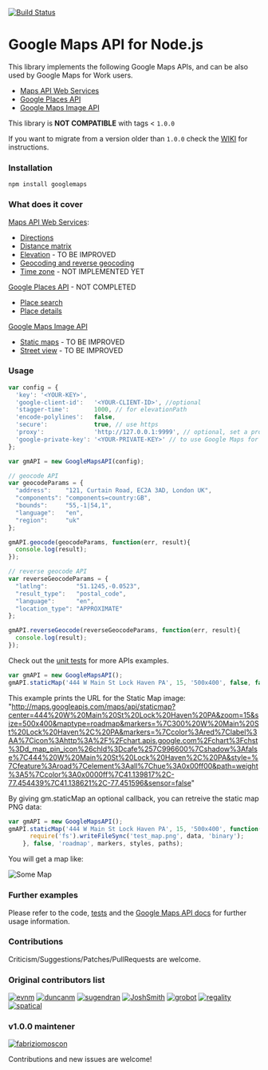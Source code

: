 [![Build Status](https://travis-ci.org/moshen/node-googlemaps.svg)](https://travis-ci.org/moshen/node-googlemaps)

# Google Maps API for Node.js

This library implements the following Google Maps APIs, and can be also used by Google Maps for Work users.

* [Maps API Web Services](https://developers.google.com/maps/documentation/webservices/)
* [Google Places API](https://developers.google.com/places/)
* [Google Maps Image API](https://developers.google.com/maps/documentation/imageapis/)

This library is **NOT COMPATIBLE** with tags < `1.0.0`

If you want to migrate from a version older than `1.0.0` check the [WIKI](https://github.com/moshen/node-googlemaps/wiki/Migrate-from-v0.1.20-to-v1.0.x) for instructions.

### Installation

```
npm install googlemaps
```

### What does it cover
[Maps API Web Services](https://developers.google.com/maps/documentation/webservices/):

* [Directions](https://developers.google.com/maps/documentation/directions/)
* [Distance matrix](https://developers.google.com/maps/documentation/distancematrix/)
* [Elevation](https://developers.google.com/maps/documentation/elevation/) - TO BE IMPROVED
* [Geocoding and reverse geocoding](https://developers.google.com/maps/documentation/geocoding)
* [Time zone](https://developers.google.com/maps/documentation/timezone) - NOT IMPLEMENTED YET

[Google Places API](https://developers.google.com/places/) - NOT COMPLETED

* [Place search](https://developers.google.com/places/documentation/search)
* [Place details](https://developers.google.com/places/documentation/details)

[Google Maps Image API](https://developers.google.com/maps/documentation/imageapis/)

* [Static maps](https://developers.google.com/maps/documentation/staticmaps/) - TO BE IMPROVED
* [Street view](https://developers.google.com/maps/documentation/streetview/) - TO BE IMPROVED


### Usage

```javascript
var config = {
  'key': '<YOUR-KEY>',
  'google-client-id':   '<YOUR-CLIENT-ID>', //optional
  'stagger-time':       1000, // for elevationPath
  'encode-polylines':   false,
  'secure':             true, // use https
  'proxy':              'http://127.0.0.1:9999', // optional, set a proxy for HTTP requests
  'google-private-key': '<YOUR-PRIVATE-KEY>' // to use Google Maps for Work
};

var gmAPI = new GoogleMapsAPI(config);

// geocode API
var geocodeParams = {
  "address":    "121, Curtain Road, EC2A 3AD, London UK",
  "components": "components=country:GB",
  "bounds":     "55,-1|54,1",
  "language":   "en",
  "region":     "uk"
};

gmAPI.geocode(geocodeParams, function(err, result){
  console.log(result);
});

// reverse geocode API
var reverseGeocodeParams = {
  "latlng":        "51.1245,-0.0523",
  "result_type":   "postal_code",
  "language":      "en",
  "location_type": "APPROXIMATE"
};

gmAPI.reverseGeocode(reverseGeocodeParams, function(err, result){
  console.log(result);
});
``` 

Check out the [unit tests](./tree/new-major-version/test/unit/) for more APIs examples.

```javascript
var gmAPI = new GoogleMapsAPI();
gmAPI.staticMap('444 W Main St Lock Haven PA', 15, '500x400', false, false, 'roadmap', markers, styles, paths);
```
This example prints the URL for the Static Map image: "http://maps.googleapis.com/maps/api/staticmap?center=444%20W%20Main%20St%20Lock%20Haven%20PA&zoom=15&size=500x400&maptype=roadmap&markers=%7C300%20W%20Main%20St%20Lock%20Haven%2C%20PA&markers=%7Ccolor%3Ared%7Clabel%3AA%7Cicon%3Ahttp%3A%2F%2Fchart.apis.google.com%2Fchart%3Fchst%3Dd_map_pin_icon%26chld%3Dcafe%257C996600%7Cshadow%3Afalse%7C444%20W%20Main%20St%20Lock%20Haven%2C%20PA&style=%7Cfeature%3Aroad%7Celement%3Aall%7Chue%3A0x00ff00&path=weight%3A5%7Ccolor%3A0x0000ff%7C41.139817%2C-77.454439%7C41.138621%2C-77.451596&sensor=false"

By giving gm.staticMap an optional callback, you can retreive the static map PNG data:

```javascript
var gmAPI = new GoogleMapsAPI();
gmAPI.staticMap('444 W Main St Lock Haven PA', 15, '500x400', function(err, data){
      require('fs').writeFileSync('test_map.png', data, 'binary');
    }, false, 'roadmap', markers, styles, paths);
```

You will get a map like:

![Some Map](http://maps.googleapis.com/maps/api/staticmap?center=444%20W%20Main%20St%20Lock%20Haven%20PA&zoom=15&size=500x400&maptype=roadmap&markers=%7C300%20W%20Main%20St%20Lock%20Haven%2C%20PA&markers=%7Ccolor%3Ared%7Clabel%3AA%7Cicon%3Ahttp%3A%2F%2Fchart.apis.google.com%2Fchart%3Fchst%3Dd_map_pin_icon%26chld%3Dcafe%257C996600%7Cshadow%3Afalse%7C444%20W%20Main%20St%20Lock%20Haven%2C%20PA&style=%7Cfeature%3Aroad%7Celement%3Aall%7Chue%3A0x00ff00&path=weight%3A5%7Ccolor%3A0x0000ff%7C41.139817%2C-77.454439%7C41.138621%2C-77.451596&sensor=false)

### Further examples

Please refer to the code, [tests](http://github.com/moshen/node-googlemaps/tree/master/test/) and the [Google Maps API docs](http://code.google.com/apis/maps/documentation/webservices/index.html) for further usage information.


### Contributions
Criticism/Suggestions/Patches/PullRequests are welcome.


### Original contributors list

[![evnm](https://secure.gravatar.com/avatar/2a8171b6c385b865e30bf070cf588329?s=50)](https://github.com/evnm)
[![duncanm](https://secure.gravatar.com/avatar/7310945bafb21aa68b18d61d8b9d2d61?s=50)](https://github.com/duncanm)
[![sugendran](https://secure.gravatar.com/avatar/3228aae57c1dc3f657bbc64c26c97b77?s=50)](https://github.com/sugendran)
[![JoshSmith](https://secure.gravatar.com/avatar/b07d5a5f2e75633b2085142250a6762b?s=50)](https://github.com/JoshSmith)
[![grobot](https://secure.gravatar.com/avatar/ba3313effc329919b09bca67827bdf10?s=50)](https://github.com/grobot)
[![regality](https://secure.gravatar.com/avatar/fe513a9e239cebde58187721d67b7505?s=50)](https://github.com/regality)
[![spatical](https://secure.gravatar.com/avatar/a7c5765a4a4dfbf697f728bd75223641?s=50)](https://github.com/spatical)

### v1.0.0 maintener 
[![fabriziomoscon](https://avatars1.githubusercontent.com/u/721890?v=3&u=b5079f5258887f4cc9a6de1cbadee230bca8ecc1&s=50)](https://github.com/fabriziomoscon)

Contributions and new issues are welcome!